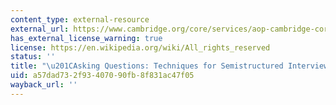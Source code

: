 ```yaml
---
content_type: external-resource
external_url: https://www.cambridge.org/core/services/aop-cambridge-core/content/view/E1CF8B87E87F36611AEC4D4A20468DE5/S1049096502001129a.pdf/asking-questions-techniques-for-semistructured-interviews.pdf
has_external_license_warning: true
license: https://en.wikipedia.org/wiki/All_rights_reserved
status: ''
title: "\u201CAsking Questions: Techniques for Semistructured Interviews.\u201D (PDF)"
uid: a57dad73-2f93-4070-90fb-8f831ac47f05
wayback_url: ''
---
```

